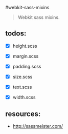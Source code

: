 #webkit-sass-mixins
> Webkit sass mixins.


## todos:
- [x] height.scss
- [x] margin.scss
- [x] padding.scss
- [x] size.scss
- [x] text.scss
- [x] width.scss


## resources:
+ http://sassmeister.com/
